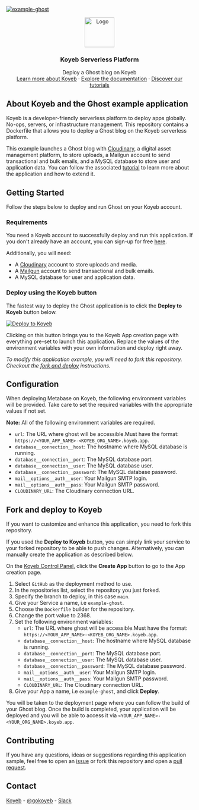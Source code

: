 [![example-ghost](https://github.com/koyeb/example-ghost/actions/workflows/deploy.yaml/badge.svg)](https://github.com/koyeb/example-ghost/actions)

<div align="center">
  <a href="https://koyeb.com">
    <img src="https://www.koyeb.com/static/images/icons/koyeb.svg" alt="Logo" width="80" height="80">
  </a>
  <h3 align="center">Koyeb Serverless Platform</h3>
  <p align="center">
    Deploy a Ghost blog on Koyeb
    <br />
    <a href="https://koyeb.com">Learn more about Koyeb</a>
    ·
    <a href="https://koyeb.com/docs">Explore the documentation</a>
    ·
    <a href="https://koyeb.com/tutorials">Discover our tutorials</a>
  </p>
</div>


## About Koyeb and the Ghost example application

Koyeb is a developer-friendly serverless platform to deploy apps globally. No-ops, servers, or infrastructure management.  This repository contains a Dockerfile that allows you to deploy a Ghost blog on the Koyeb serverless platform.

This example launches a Ghost blog with [Cloudinary](https://cloudinary.com/), a digital asset management platform, to store uploads, a Mailgun account to send transactional and bulk emails, and a MySQL database to store user and application data.  You can follow the associated [tutorial](https://www.koyeb.com/tutorials/deploy-a-ghost-blog-in-production-to-koyeb) to learn more about the application and how to extend it.

## Getting Started

Follow the steps below to deploy and run Ghost on your Koyeb account.

### Requirements

You need a Koyeb account to successfully deploy and run this application. If you don't already have an account, you can sign-up for free [here](https://app.koyeb.com/auth/signup).

Additionally, you will need:

- A [Cloudinary](https://cloudinary.com/) account to store uploads and media.
- A [Mailgun](https://www.mailgun.com/) account to send transactional and bulk emails.
- A MySQL database for user and application data.

### Deploy using the Koyeb button

The fastest way to deploy the Ghost application is to click the **Deploy to Koyeb** button below.

[![Deploy to Koyeb](https://www.koyeb.com/static/images/deploy/button.svg)](https://app.koyeb.com/deploy?name=example-ghost&type=git&repository=koyeb%2Fghost&branch=main&builder=dockerfile&env%5Burl%5D=REPLACE_ME&env%5Bdatabase__connection__host%5D=REPLACE_ME&env%5Bdatabase__connection__port%5D=REPLACE_ME&env%5Bdatabase__connection__user%5D=REPLACE_ME&env%5Bdatabase__connection__password%5D=REPLACE_ME&env%5Bmail__options__auth__user%5D=REPLACE_ME&env%5Bmail__options__auth__pass%5D=REPLACE_ME&env%5BCLOUDINARY_URL%5D=REPLACE_ME&ports=2368%3Bhttp%3B%2F)

Clicking on this button brings you to the Koyeb App creation page with everything pre-set to launch this application.  Replace the values of the environment variables with your own information and deploy right away.

_To modify this application example, you will need to fork this repository. Checkout the [fork and deploy](#fork-and-deploy-to-koyeb) instructions._

## Configuration

When deploying Metabase on Koyeb, the following environment variables will be provided. Take care to set the required variables with the appropriate values if not set.

**Note:** All of the following environment variables are required.

- `url`: The URL where ghost will be accessible.Must have the format: `https://<YOUR_APP_NAME>-<KOYEB_ORG_NAME>.koyeb.app`.
- `database__connection__host`: The hostname where MySQL database is running.
- `database__connection__port`: The MySQL database port.
- `database__connection__user`: The MySQL database user.
- `database__connection__password`: The MySQL database password.
- `mail__options__auth__user`: Your Mailgun SMTP login.
- `mail__options__auth__pass`: Your Mailgun SMTP password.
- `CLOUDINARY_URL`: The Cloudinary connection URL.

## Fork and deploy to Koyeb

If you want to customize and enhance this application, you need to fork this repository.

If you used the **Deploy to Koyeb** button, you can simply link your service to your forked repository to be able to push changes.  Alternatively, you can manually create the application as described below.

On the [Koyeb Control Panel](//app.koyeb.com/apps), click the **Create App** button to go to the App creation page.

1. Select `GitHub` as the deployment method to use.
2. In the repositories list, select the repository you just forked.
3. Specify the branch to deploy, in this case `main`.
4. Give your Service a name, i.e `example-ghost`.
5. Choose the `Dockerfile` builder for the repository.
6. Change the port value to 2368.
7. Set the following environment variables:
    - `url`: The URL where ghost will be accessible.Must have the format: `https://<YOUR_APP_NAME>-<KOYEB_ORG_NAME>.koyeb.app`.
    - `database__connection__host`: The hostname where MySQL database is running.
    - `database__connection__port`: The MySQL database port.
    - `database__connection__user`: The MySQL database user.
    - `database__connection__password`: The MySQL database password.
    - `mail__options__auth__user`: Your Mailgun SMTP login.
    - `mail__options__auth__pass`: Your Mailgun SMTP password.
    - `CLOUDINARY_URL`: The Cloudinary connection URL.
8. Give your App a name, i.e `example-ghost`, and click **Deploy**.

You will be taken to the deployment page where you can follow the build of your Ghost blog. Once the build is completed, your application will be deployed and you will be able to access it via `<YOUR_APP_NAME>-<YOUR_ORG_NAME>.koyeb.app`.

## Contributing

If you have any questions, ideas or suggestions regarding this application sample, feel free to open an [issue](https://github.com/koyeb/example-ghost/issues) or fork this repository and open a [pull request](https://github.com/koyeb/example-ghost/pulls).

## Contact

[Koyeb](https://www.koyeb.com) - [@gokoyeb](https://twitter.com/gokoyeb) - [Slack](http://slack.koyeb.com/)
